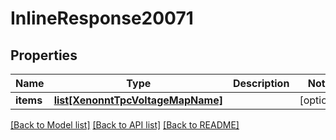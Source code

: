 # InlineResponse20071

## Properties
Name | Type | Description | Notes
------------ | ------------- | ------------- | -------------
**items** | [**list[XenonntTpcVoltageMapName]**](XenonntTpcVoltageMapName.md) |  | [optional] 

[[Back to Model list]](../README.md#documentation-for-models) [[Back to API list]](../README.md#documentation-for-api-endpoints) [[Back to README]](../README.md)


